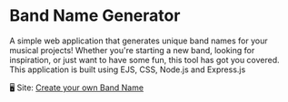 # Band Name Generator
A simple web application that generates unique band names for your musical projects! Whether you're starting a new band, looking for inspiration, or just want to have some fun, this tool has got you covered. This application is built using EJS, CSS, Node.js and Express.js

🖥 Site: [Create your own Band Name][def]

[def]: https://band-name-generator.onrender.com/
